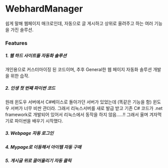 # WebhardManager
쉽게 말해 웹페이지 매크로인데, 자동으로 글 게시하고 상위로 올려주고 하는 여러 기능을 가진 솔루션.

### Features
##### 1. 웹 하드 사이트들 자동화 솔루션
개인용으로 커스터마이징 된 코드이며, 추후 General한 웹 페이지 자동화 솔루션 개발을 위한 습작.

##### 2. 인생 첫 번째 파이썬 코드
원래 윈도우 서버에서 C#베이스로 돌아가던 서버가 있었는데 (똑같은 기능을 함) 윈도우 서버가 너무 비싼 관더라. 그래서 리눅스서버를 새로 발급 받고 기존 
C# 코드가 .net framework로 개발되어 있어서 리눅스에서 동작을 하지 않음.....!! 그래서 울며 겨자먹기로 파이썬을 배우기 시작했다.

##### 3. Webpage 자동 로그인

##### 4. Mypage로 이동해서 아이템 자동 구매

##### 5. 게시글 위로 끌어올리기 자동 클릭
